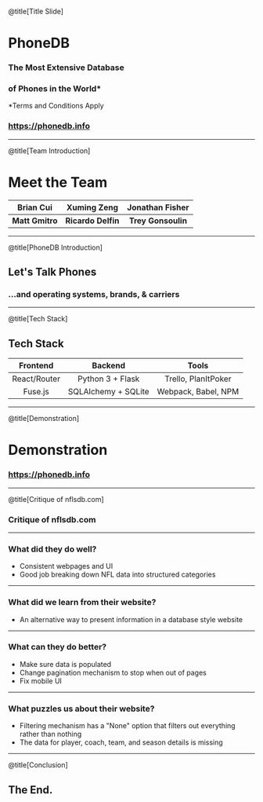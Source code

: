 @title[Title Slide]

# PhoneDB
### The Most Extensive Database
### of Phones in the World*
\*Terms and Conditions Apply

### https://phonedb.info

---

@title[Team Introduction]

# Meet the Team
|  **Brian Cui**  |   **Xuming Zeng**  | **Jonathan Fisher** |
|:---------------:|:------------------:|:-------------------:|
| **Matt Gmitro** | **Ricardo Delfin** |  **Trey Gonsoulin** |

---

@title[PhoneDB Introduction]

## Let's Talk Phones
### ...and operating systems, brands, & carriers

---

@title[Tech Stack]

## Tech Stack
|   Frontend   |       Backend       |        Tools        |
|:------------:|:-------------------:|:-------------------:|
| React/Router |   Python 3 + Flask  | Trello, PlanItPoker |
| Fuse.js      | SQLAlchemy + SQLite | Webpack, Babel, NPM |

---

@title[Demonstration]

# Demonstration
### https://phonedb.info

---

@title[Critique of nflsdb.com]
### Critique of nflsdb.com

---

### What did they do well?
 - Consistent webpages and UI
 - Good job breaking down NFL data into structured categories

---

### What did we learn from their website?
 - An alternative way to present information in a database style website

---

### What can they do better?
 - Make sure data is populated 
 - Change pagination mechanism to stop when out of pages
 - Fix mobile UI

---

### What puzzles us about their website? 
 - Filtering mechanism has a "None" option that filters out everything rather than nothing
 - The data for player, coach, team, and season details is missing

---

@title[Conclusion]

## The End.